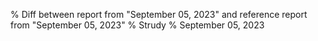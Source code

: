 % Diff between report from "September 05, 2023" and reference report from "September 05, 2023"
% Strudy
% September 05, 2023


